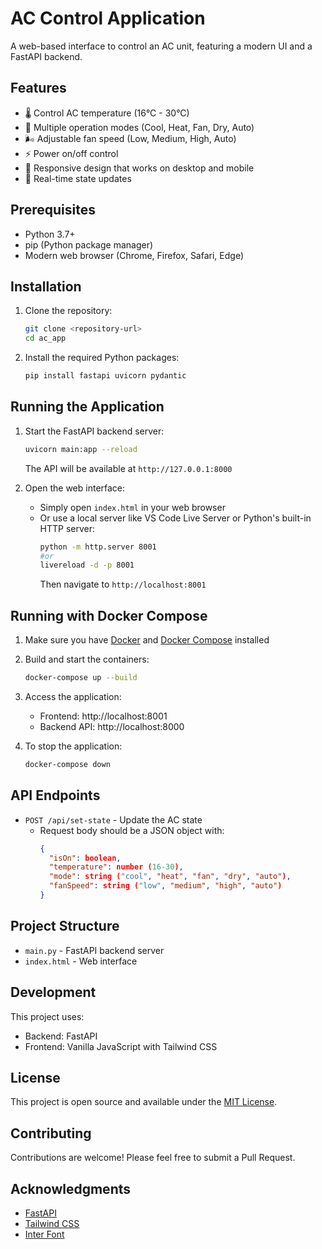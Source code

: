 # AC Control Application

A web-based interface to control an AC unit, featuring a modern UI and a FastAPI backend.

## Features

- 🌡️ Control AC temperature (16°C - 30°C)
- 🔄 Multiple operation modes (Cool, Heat, Fan, Dry, Auto)
- 🌬️ Adjustable fan speed (Low, Medium, High, Auto)
- ⚡ Power on/off control
- 📱 Responsive design that works on desktop and mobile
- 🔄 Real-time state updates

## Prerequisites

- Python 3.7+
- pip (Python package manager)
- Modern web browser (Chrome, Firefox, Safari, Edge)

## Installation

1. Clone the repository:
   ```bash
   git clone <repository-url>
   cd ac_app
   ```

2. Install the required Python packages:
   ```bash
   pip install fastapi uvicorn pydantic
   ```

## Running the Application

1. Start the FastAPI backend server:
   ```bash
   uvicorn main:app --reload
   ```
   The API will be available at `http://127.0.0.1:8000`

2. Open the web interface:
   - Simply open `index.html` in your web browser
   - Or use a local server like VS Code Live Server or Python's built-in HTTP server:
     ```bash
     python -m http.server 8001
     #or
     livereload -d -p 8001
     ```
     Then navigate to `http://localhost:8001`

## Running with Docker Compose

1. Make sure you have [Docker](https://docs.docker.com/get-docker/) and [Docker Compose](https://docs.docker.com/compose/install/) installed

2. Build and start the containers:
   ```bash
   docker-compose up --build
   ```

3. Access the application:
   - Frontend: http://localhost:8001
   - Backend API: http://localhost:8000

4. To stop the application:
   ```bash
   docker-compose down
   ```

## API Endpoints

- `POST /api/set-state` - Update the AC state
  - Request body should be a JSON object with:
    ```json
    {
      "isOn": boolean,
      "temperature": number (16-30),
      "mode": string ("cool", "heat", "fan", "dry", "auto"),
      "fanSpeed": string ("low", "medium", "high", "auto")
    }
    ```

## Project Structure

- `main.py` - FastAPI backend server
- `index.html` - Web interface

## Development

This project uses:
- Backend: FastAPI
- Frontend: Vanilla JavaScript with Tailwind CSS

## License

This project is open source and available under the [MIT License](LICENSE).

## Contributing

Contributions are welcome! Please feel free to submit a Pull Request.

## Acknowledgments

- [FastAPI](https://fastapi.tiangolo.com/)
- [Tailwind CSS](https://tailwindcss.com/)
- [Inter Font](https://rsms.me/inter/)
